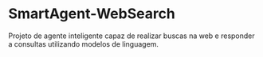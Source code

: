 # SmartAgent-WebSearch
Projeto de agente inteligente capaz de realizar buscas na web e responder a consultas utilizando modelos de linguagem.
